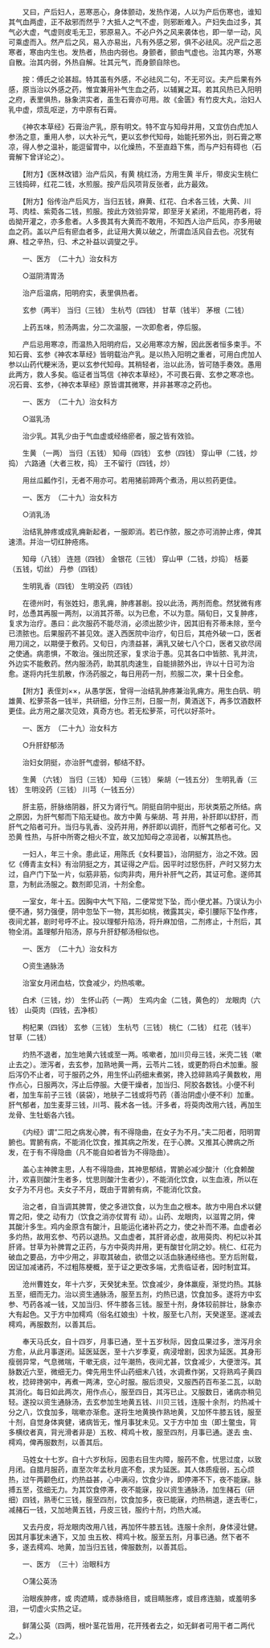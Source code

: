 <!-- { "loadSidebar": true } -->
　　又曰，产后妇人，恶寒恶心，身体颤动，发热作渴，人以为产后伤寒也，谁知其气血两虚，正不敌邪而然乎？大抵人之气不虚，则邪断难入。产妇失血过多，其气必大虚，气虚则皮毛无卫，邪原易入。不必户外之风来袭体也，即一举一动，风可乘虚而入。然产后之风，易入亦易出，凡有外感之邪，俱不必祛风。况产后之恶寒者，寒由内生也。发热者，热由内弱也。身颤者，颤由气虚也。治其内寒，外寒自散。治其内弱，外热自解。壮其元气，而身颤自除也。

　　按：傅氏之论甚超。特其虽有外感，不必祛风二句，不无可议。夫产后果有外感，原当治以外感之药，惟宜兼用补气生血之药，以辅翼之耳。若其风热已入阳明之府，表里俱热，脉象洪实者，虽生石膏亦可用。故《金匮》有竹皮大丸，治妇人乳中虚，烦乱呕逆，方中原有石膏。

　　《神农本草经》石膏治产乳，原有明文。特不宜与知母并用，又宜仿白虎加人参汤之意，重用人参，以大补元气，更以玄参代知母，始能托邪外出，则石膏之寒凉，得人参之温补，能逗留胃中，以化燥热，不至直趋下焦，而与产妇有碍也（石膏解下曾详论之）。

　　【附方】《医林改错》治产后风，有黄 桃红汤，方用生黄 半斤，带皮尖生桃仁三钱捣碎，红花二钱，水煎服。按产后风项背反张者，此方最效。

　　【附方】俗传治产后风方，当归五钱，麻黄、红花、白术各三钱，大黄、川芎、肉桂、紫菀各二钱，煎服。按此方效验异常，即至牙关紧闭，不能用药者，将齿拗开灌之，亦多愈者。人多畏其有大黄而不敢用，不知西人治产后风，亦多用破血之药。盖以产后有瘀血者多，此证用大黄以破之，所谓血活风自去也。况犹有麻、桂之辛热，归、术之补益以调燮之乎。

　　一、医方　（二十九）治女科方

　　○滋阴清胃汤

　　治产后温病，阳明府实，表里俱热者。

　　玄参（两半） 当归（三钱） 生杭芍（四钱） 甘草（钱半） 茅根（二钱）

　　上药五味，煎汤两盅，分二次温服，一次即愈者，停后服。

　　产后忌用寒凉，而温热入阳明府后，又必用寒凉方解，因此医者恒多束手。不知石膏、玄参《神农本草经》皆明载治产乳。是以热入阳明之重者，可用白虎加人参以山药代粳米汤，更以玄参代知母。其稍轻者，治以此汤，皆可随手奏效。愚用此两方，救人多矣。临证者当笃信《神农本草经》，不可畏石膏、玄参之寒凉也。况石膏、玄参，《神农本草经》原皆谓其微寒，并非甚寒凉之药也。

　　一、医方　（二十九）治女科方

　　○滋乳汤

　　治少乳。其乳少由于气血虚或经络瘀者，服之皆有效验。

　　生黄 （一两） 当归（五钱） 知母（四钱） 玄参（四钱） 穿山甲（二钱，炒捣） 六路通（大者三枚，捣） 王不留行（四钱，炒）

　　用丝瓜瓤作引，无者不用亦可。若用猪前蹄两个煮汤，用以煎药更佳。

　　一、医方　（二十九）治女科方

　　○消乳汤

　　治结乳肿疼或成乳痈新起者，一服即消。若已作脓，服之亦可消肿止疼，俾其速溃。并治一切红肿疮疡。

　　知母（八钱） 连翘（四钱） 金银花（三钱） 穿山甲（二钱，炒捣） 栝蒌（五钱，切丝） 丹参（四钱）

　　生明乳香（四钱） 生明没药（四钱）

　　在德州时，有张姓妇，患乳痈，肿疼甚剧。投以此汤，两剂而愈。然犹微有疼时，怂恿其再服一两剂，以消其芥蒂。以为已愈，不以为意。隔旬日，又复肿疼，复求为治疗。愚曰：此次服药不能尽消，必须出脓少许，因其旧有芥蒂未除，至今已溃脓也。后果服药不甚见效。遂入西医院中治疗，旬日后，其疮外破一口，医者用刀阔之，以期便于敷药。又旬日，内溃益甚，满乳又破七八个口，医者又欲尽阔之使通。病患惧，不敢治。强出院还家，复求治于愚。见其各口中皆脓、乳并流，外边实不能敷药。然内服汤药，助其肌肉速生，自能排脓外出，许以十日可为治愈。遂将内托生肌散，作汤药服之，每日用药一剂，煎服二次，果十日全愈。

　　【附方】表侄刘××，从愚学医，曾得一治结乳肿疼兼治乳痈方。用生白矾、明雄黄、松萝茶各一钱半，共研细，分作三剂，日服一剂，黄酒送下，再多饮酒数杯更佳。此方用之屡次见效，真奇方也。若无松萝茶，可代以好茶叶。

　　一、医方　（二十九）治女科方

　　○升肝舒郁汤

　　治妇女阴挺，亦治肝气虚弱，郁结不舒。

　　生黄 （六钱） 当归（三钱） 知母（三钱） 柴胡（一钱五分） 生明乳香（三钱） 生明没药（三钱） 川芎（一钱五分）

　　肝主筋，肝脉络阴器，肝又为肾行气。阴挺自阴中挺出，形状类筋之所结。病之原因，为肝气郁而下陷无疑也。故方中黄 与柴胡、芎 并用，补肝即以舒肝，而肝气之陷者可升。当归与乳香、没药并用，养肝即以调肝，而肝气之郁者可化。又恐黄 性热，与肝中所寄之相火不宜，故又加知母之凉润者，以解其热也。

　　一妇人，年三十余。患此证，用陈氏《女科要旨》，治阴挺方，治之不效。因忆《傅青主女科》有治阴挺之方，其证得之产后。因平时过怒伤肝，产时又努力太过，自产门下坠一片，似筋非筋，似肉非肉，用升补肝气之药，其证可愈。遂师其意，为制此汤服之。数剂即见消，十剂全愈。

　　一室女，年十五。因胸中大气下陷，二便常觉下坠，而小便尤甚。乃误认为小便不通，努力强便，阴中忽坠下一物，其形如桃，微露其尖，牵引腰际下坠作疼，夜间尤甚，剧时号呼不止。投以理郁升陷汤，将升麻加倍，二剂疼止，十剂后，其物全消。盖理郁升陷汤，原与升肝舒郁汤相似也。

　　一、医方　（二十九）治女科方

　　○资生通脉汤

　　治室女月闭血枯，饮食减少，灼热咳嗽。

　　白术（三钱，炒） 生怀山药（一两） 生鸡内金（二钱，黄色的） 龙眼肉（六钱） 山萸肉（四钱，去净核）

　　枸杞果（四钱） 玄参（三钱） 生杭芍（三钱） 桃仁（二钱） 红花（钱半） 甘草（二钱）

　　灼热不退者，加生地黄六钱或至一两。咳嗽者，加川贝母三钱，米壳二钱（嗽止去之）。泄泻者，去玄参，加熟地黄一两，云苓片二钱，或更酌将白术加重。服后泻仍不止者，可于服药之外，用生怀山药细末煮粥，搀入捻碎熟鸡子黄数枚，用作点心，日服两次，泻止后停服。大便干燥者，加当归、阿胶各数钱。小便不利者，加生车前子三钱（装袋），地肤子二钱或将芍药（善治阴虚小便不利）加重。肝气郁者，加生麦芽三钱，川芎、莪术各一钱。汗多者，将萸肉改用六钱，再加生龙骨、生牡蛎各六钱。

　　《内经》谓“二阳之病发心脾，有不得隐曲，在女子为不月。”夫二阳者，阳明胃腑也。胃腑有病，不能消化饮食，推其病之所发，在于心脾。又推其心脾病之所发，在于有不得隐曲（凡不能自如者皆为不得隐曲）。

　　盖心主神脾主思，人有不得隐曲，其神思郁结，胃腑必减少酸汁（化食赖酸汁，欢喜则酸汁生者多，忧思则酸汁生者少），不能消化饮食，以生血液，所以在女子为不月也。夫女子不月，既由于胃腑有病，不能消化饮食。

　　治之者，自当调其脾胃，使之多进饮食，以为生血之根本。故方中用白术以健胃之阳，使之 动有力（饮食之消亦仗胃有 动）。山药、龙眼肉，以滋胃之阴，俾其酸汁多生。鸡内金原含有酸汁，且能运化诸补药之力，使之补而不滞。血虚者必多灼热，故用玄参、芍药以退热。又血虚者，其肝肾必虚，故用萸肉、枸杞以补其肝肾。甘草为补脾胃之正药，与方中萸肉并用，更有酸甘化阴之妙。桃仁、红花为破血之要品，方中少用之，非取其破血，欲借之以活血脉通经络也。至方后附载，因证加减诸药，不过粗陈梗概，至于证之更改多端，尤贵临证者，因时制宜耳。

　　沧州曹姓女，年十六岁，天癸犹未至。饮食减少，身体羸瘦，渐觉灼热。其脉五至，细而无力。治以资生通脉汤，服至五剂，灼热已退，饮食加多。遂将方中玄参、芍药各减一钱，又加当归、怀牛膝各三钱。服至十剂，身体较前胖壮，脉象亦大有起色。又于方中加樗鸡（俗名红娘虫）十枚，服至七八剂，天癸遂至。遂减去樗鸡，再服数剂，以善其后。

　　奉天马氏女，自十四岁，月事已通，至十五岁秋际，因食瓜果过多，泄泻月余方愈，从此月事遂闭。延医延医，至十六岁季夏，病浸增剧，因求为延医。其身形瘦弱异常，气息微喘，干嗽无痰，过午潮热，夜间尤甚，饮食减少，大便泄泻。其脉数近六至，微细无力。俾先用生怀山药细末八钱，水调煮作粥，又将熟鸡子黄四枚，捻碎搀粥中，再煮一两沸，空心时服。服后须臾，又服西药百布圣二瓦，以助其消化。每日如此两次，用作点心，服至四日，其泻已止。又服数日，诸病亦稍见轻。遂投以资生通脉汤，去玄参加生地黄五钱、川贝三钱，连服十余剂，灼热减十分之八，饮食加多，喘嗽亦渐愈。遂将生地黄换作熟地黄，又加怀牛膝五钱，服至十剂，自觉身体爽健，诸病皆无，惟月事犹未见。又于方中加 虫（即土鳖虫，背多横纹者真，背光滑者非是）五枚、樗鸡十枚，服至四剂，月事已通。遂去 虫、樗鸡，俾再服数剂，以善其后。

　　马姓女十七岁。自十六岁秋际，因患右目生内障，服药不愈，忧思过度，以致月闭。自腊月服药，直至次年孟秋月底不愈，求为延医。其人体质瘦弱，五心烦热，过午两颧色红，灼热益甚，心中满闷，饮食少许，即停滞不下，夜不能寐。脉搏五至，弦细无力。为其饮食停滞，夜不能寐，投以资生通脉汤，加生赭石（研细）四钱，熟枣仁三钱，服至四剂，饮食加多，夜已能寐，灼热稍退，遂去枣仁，减赭石一钱，又加地黄五钱，丹皮三钱，服约十剂，灼热大减。

　　又去丹皮，将龙眼肉改用八钱，再加怀牛膝五钱。连服十余剂，身体浸壮健。因其月事犹未通下，又加 虫五枚、樗鸡十枚。服至五剂，月事已通。然下者不多，遂去樗鸡、地黄，加当归五钱，俾服数剂，以善其后。

　　一、医方　（三十）治眼科方

　　○蒲公英汤

　　治眼疾肿疼，或 肉遮睛，或赤脉络目，或目睛胀疼，或目疼连脑，或羞明多泪，一切虚火实热之证。

　　鲜蒲公英（四两，根叶茎花皆用，花开残者去之，如无鲜者可用干者二两代之。）

